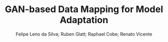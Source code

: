 ---
paperId: 3
author: Felipe Leno da Silva; Ruben Glatt; Raphael Cobe; Renato Vicente
title: GAN-based Data Mapping for Model Adaptation
pdf: paper_03.pdf
poster: 
pitch: 
type: Oral
topic: GAN
category: Extended Abstract
link: --
conference: icml
year: 2021
tags: icml-2021
---